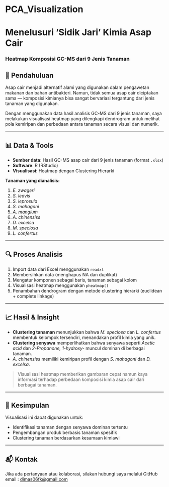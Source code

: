 # PCA_Visualization

# Menelusuri ‘Sidik Jari’ Kimia Asap Cair  
### Heatmap Komposisi GC-MS dari 9 Jenis Tanaman

## 📌 Pendahuluan
Asap cair menjadi alternatif alami yang digunakan dalam pengawetan makanan dan bahan antibakteri. Namun, tidak semua asap cair diciptakan sama — komposisi kimianya bisa sangat bervariasi tergantung dari jenis tanaman yang digunakan.

Dengan menggunakan data hasil analisis GC-MS dari 9 jenis tanaman, saya melakukan visualisasi heatmap yang dilengkapi dendrogram untuk melihat pola kemiripan dan perbedaan antara tanaman secara visual dan numerik.

---

## 📊 Data & Tools
- **Sumber data**: Hasil GC-MS asap cair dari 9 jenis tanaman (format `.xlsx`)
- **Software**: R (RStudio)
- **Visualisasi**: Heatmap dengan Clustering Hierarki

**Tanaman yang dianalisis:**
1. *E. zwageri*
2. *S. leavis*
3. *S. leprosula*
4. *S. mahagoni*
5. *A. mangium*
6. *A. chinensiss*
7. *D. excelsa*
8. *M. speciosa*
9. *L. confertus*

---

## 🔍 Proses Analisis
1. Import data dari Excel menggunakan `readxl`
2. Membersihkan data (menghapus NA dan duplikat)
3. Mengatur komponen sebagai baris, tanaman sebagai kolom
4. Visualisasi heatmap menggunakan `pheatmap()`
5. Penambahan dendrogram dengan metode clustering hierarki (euclidean + complete linkage)

---

## 📈 Hasil & Insight

- **Clustering tanaman** menunjukkan bahwa *M. speciosa* dan *L. confertus* membentuk kelompok tersendiri, menandakan profil kimia yang unik.
- **Clustering senyawa** memperlihatkan bahwa senyawa seperti *Acetic acid* dan *2-Propanone, 1-hydroxy-* muncul dominan di berbagai tanaman.
- *A. chinensiss* memiliki kemiripan profil dengan *S. mahagoni* dan *D. excelsa*.

> Visualisasi heatmap memberikan gambaran cepat namun kaya informasi terhadap perbedaan komposisi kimia asap cair dari berbagai tanaman.

---

## 🧠 Kesimpulan

Visualisasi ini dapat digunakan untuk:
- Identifikasi tanaman dengan senyawa dominan tertentu
- Pengembangan produk berbasis tanaman spesifik
- Clustering tanaman berdasarkan kesamaan kimiawi

---

## 📬 Kontak
Jika ada pertanyaan atau kolaborasi, silakan hubungi saya melalui 
GitHub
email : dimas06fk@gmail.com
